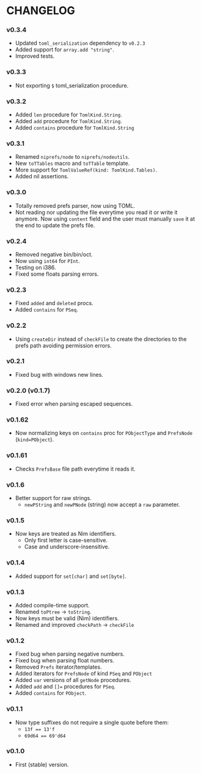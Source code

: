 # CHANGELOG

### v0.3.4
- Updated `toml_serialization` dependency to `v0.2.3`
- Added support for `array.add "string"`.
- Improved tests.

### v0.3.3
- Not exporting `$` toml_serialization procedure.

### v0.3.2
- Added `len` procedure for `TomlKind.String`.
- Added `add` procedure for `TomlKind.String`.
- Added `contains` procedure for `TomlKind.String`

### v0.3.1
- Renamed `niprefs/node` to `niprefs/nodeutils`.
- New `toTTables` macro and `toTTable` template.
- More support for `TomlValueRef(kind: TomlKind.Tables)`.
- Added nil assertions.

### v0.3.0
- Totally removed prefs parser, now using TOML.
- Not reading nor updating the file everytime you read it or write it anymore. Now using `content` field and the user must manually `save` it at the end to update the prefs file.

### v0.2.4
- Removed negative bin/bin/oct.
- Now using `int64` for `PInt`.
- Testing on i386.
- Fixed some floats parsing errors.

### v0.2.3
- Fixed `added` and `deleted` procs.
- Added `contains` for `PSeq`.

### v0.2.2
- Using `createDir` instead of `checkFile` to create the directories to the prefs path avoiding permission errors.

### v0.2.1
- Fixed bug with windows new lines.

### v0.2.0 (v0.1.7)
- Fixed error when parsing escaped sequences.

### v0.1.62
- Now normalizing keys on `contains` proc for `PObjectType` and `PrefsNode` (`kind=PObject`).

### v0.1.61
- Checks `PrefsBase` file path everytime it reads it.

### v0.1.6
- Better support for raw strings.
	- `newPString` and `newPNode` (string) now accept a `raw` parameter.

### v0.1.5
- Now keys are treated as Nim identifiers.
	- Only first letter is case-sensitive.
	- Case and underscore-insensitive.

### v0.1.4
- Added support for `set[char]` and `set[byte]`.

### v0.1.3
- Added compile-time support.
- Renamed `toPtree` -> `toString`.
- Now keys must be valid (Nim) identifiers.
- Renamed and improved `checkPath` -> `checkFile`

### v0.1.2
- Fixed bug when parsing negative numbers.
- Fixed bug when parsing float numbers.
- Removed `Prefs` iterator/templates.
- Added iterators for `PrefsNode` of kind `PSeq` and `PObject`
- Added `var` versions of all `getNode` procedures.
- Added `add` and `[]=` procedures for `PSeq`.
- Added `contains` for `PObject`.

### v0.1.1
- Now type suffixes do not require a single quote before them:
	- `13f == 13'f`
	- `69d64 == 69'd64`

### v0.1.0
- First (stable) version.

